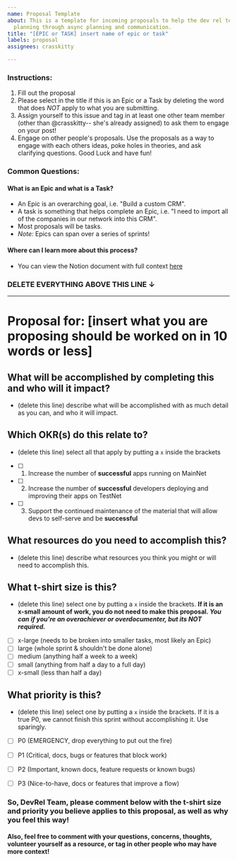 ```yaml
---
name: Proposal Template
about: This is a template for incoming proposals to help the dev rel team manage sprint
  planning through async planning and communication.
title: "[EPIC or TASK] insert name of epic or task"
labels: proposal
assignees: crasskitty

---
```


### Instructions:
1. Fill out the proposal
2. Please select in the title if this is an Epic or a Task by deleting the word that does _NOT_ apply to what you are submitting.
3. Assign yourself to this issue and tag in at least one other team member (other than @crasskitty-- she's already assigned) to ask them to engage on your post!
4. Engage on other people's proposals. Use the proposals as a way to engage with each others ideas, poke holes in theories, and ask clarifying questions. Good Luck and have fun!


###  Common Questions:
#### What is an Epic and what is a Task?
- An Epic is an overarching goal, i.e. "Build a custom CRM". 
- A task is something that helps complete an Epic, i.e. "I need to import all of the companies in our network into this CRM".
- Most proposals will be tasks.
- _Note:_ Epics can span over a series of sprints!

#### Where can I learn more about this process?
 - You can view the Notion document with full context [here](https://www.notion.so/nearprotocol/9-Day-Sprint-Cycle-a45f3324f3094a63887fa675f4a90292)


### DELETE EVERYTHING ABOVE THIS LINE ↓
--------------------------------------------------------------------------------------------------------
# Proposal for: [insert what you are proposing should be worked on in 10 words or less]

## What will be accomplished by completing this and who will it impact?
- (delete this line) describe what will be accomplished with as much detail as you can, and who it will impact.

## Which OKR(s) do this relate to?
- (delete this line) select all that apply by putting a `x` inside the brackets

- [ ] 1. Increase the number of **successful** apps running on MainNet
- [ ] 2.  Increase the number of **successful** developers deploying and improving their apps on TestNet
- [ ] 3. Support the continued maintenance of the material that will allow devs to self-serve and be **successful**

## What resources do you need to accomplish this?
- (delete this line) describe what resources you think you might or will need to accomplish this.

## What t-shirt size is this?
- (delete this line) select one by putting a `x` inside the brackets. **If it is an x-small amount of work, you do not need to make this proposal. _You can if you're an overachiever or overdocumenter, but its NOT required._**

- [ ] x-large (needs to be broken into smaller tasks, most likely an Epic)
- [ ] large (whole sprint & shouldn't be done alone)
- [ ] medium (anything half a week to a week)
- [ ] small (anything from half a day to a full day)
- [ ] x-small (less than half a day)

## What priority is this?
- (delete this line) select one by putting a `x` inside the brackets. If it is a true P0, we cannot finish this sprint without accomplishing it. Use sparingly.

- [ ] P0 (EMERGENCY, drop everything to put out the fire)
- [ ] P1 (Critical, docs, bugs or features that block work)
- [ ] P2 (Important, known docs, feature requests or known bugs)
- [ ] P3 (Nice-to-have, docs or features that improve a flow)



### So, DevRel Team, please comment below with the t-shirt size and priority you believe applies to this proposal, as well as why you feel this way!

#### Also, feel free to comment with your questions, concerns, thoughts, volunteer yourself as a resource, or tag in other people who may have more context!

